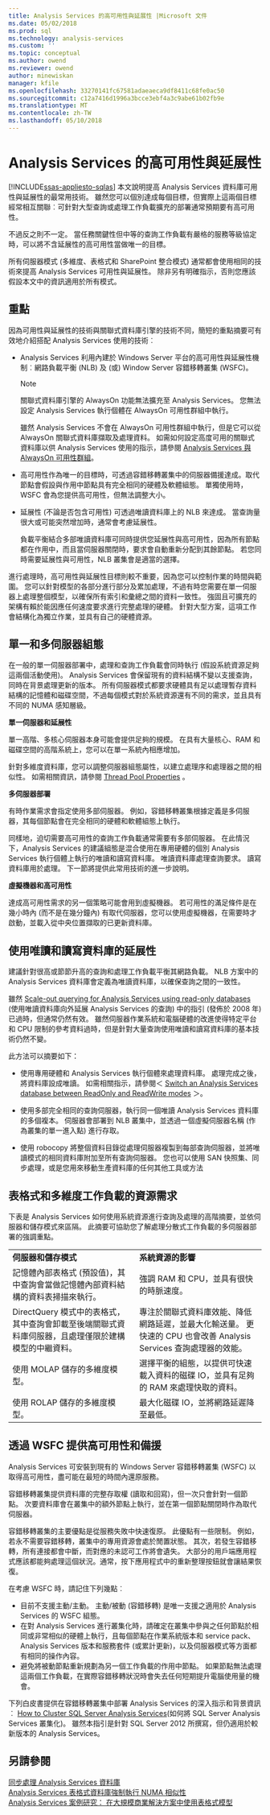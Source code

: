 ```yaml
---
title: Analysis Services 的高可用性與延展性 |Microsoft 文件
ms.date: 05/02/2018
ms.prod: sql
ms.technology: analysis-services
ms.custom: ''
ms.topic: conceptual
ms.author: owend
ms.reviewer: owend
author: minewiskan
manager: kfile
ms.openlocfilehash: 33270141fc67581adaeaeca9df8411c68fe0ac50
ms.sourcegitcommit: c12a7416d1996a3bcce3ebf4a3c9abe61b02fb9e
ms.translationtype: MT
ms.contentlocale: zh-TW
ms.lasthandoff: 05/10/2018
---
```

# <a name="high-availability-and-scalability-in-analysis-services"></a>Analysis Services 的高可用性與延展性
[!INCLUDE[ssas-appliesto-sqlas](../../includes/ssas-appliesto-sqlas.md)]
  本文說明提高 Analysis Services 資料庫可用性與延展性的最常用技術。 雖然您可以個別達成每個目標，但實際上這兩個目標經常相互關聯︰可針對大型查詢或處理工作負載擴充的部署通常預期要有高可用性。  
  
 不過反之則不一定。 當任務關鍵性但中等的查詢工作負載有嚴格的服務等級協定時，可以將不含延展性的高可用性當做唯一的目標。  
  
 所有伺服器模式 (多維度、表格式和 SharePoint 整合模式) 通常都會使用相同的技術來提高 Analysis Services 可用性與延展性。 除非另有明確指示，否則您應該假設本文中的資訊適用於所有模式。  
  
## <a name="key-points"></a>重點  
 因為可用性與延展性的技術與關聯式資料庫引擎的技術不同，簡短的重點摘要可有效地介紹搭配 Analysis Services 使用的技術︰  
  
-   Analysis Services 利用內建於 Windows Server 平台的高可用性與延展性機制︰網路負載平衡 (NLB) 及 (或) Window Server 容錯移轉叢集 (WSFC)。  
  
    > [!NOTE]  
    >  關聯式資料庫引擎的 AlwaysOn 功能無法擴充至 Analysis Services。  您無法設定 Analysis Services 執行個體在 AlwaysOn 可用性群組中執行。  
    >   
    >  雖然 Analysis Services 不會在 AlwaysOn 可用性群組中執行，但是它可以從 AlwaysOn 關聯式資料庫擷取及處理資料。 如需如何設定高度可用的關聯式資料庫以供 Analysis Services 使用的指示，請參閱 [Analysis Services 與 AlwaysOn 可用性群組](../../database-engine/availability-groups/windows/analysis-services-with-always-on-availability-groups.md)。  
  
-   高可用性作為唯一的目標時，可透過容錯移轉叢集中的伺服器備援達成。取代節點會假設與作用中節點具有完全相同的硬體及軟體組態。  單獨使用時，WSFC 會為您提供高可用性，但無法調整大小。  
  
-   延展性 (不論是否包含可用性) 可透過唯讀資料庫上的 NLB 來達成。  當查詢量很大或可能突然增加時，通常會考慮延展性。  
  
     負載平衡結合多部唯讀資料庫可同時提供您延展性與高可用性，因為所有節點都在作用中，而且當伺服器關閉時，要求會自動重新分配到其餘節點。 若您同時需要延展性與可用性，NLB 叢集會是適當的選擇。  
  
 進行處理時，高可用性與延展性目標則較不重要，因為您可以控制作業的時間與範圍。 您可以針對模型的各部分進行部分及累加處理，不過有時您需要在單一伺服器上處理整個模型，以確保所有索引和彙總之間的資料一致性。 強固且可擴充的架構有賴於能因應任何速度要求進行完整處理的硬體。 針對大型方案，這項工作會結構化為獨立作業，並具有自己的硬體資源。  
  
##  <a name="bkmk_serverconfig"></a> 單一和多伺服器組態  
 在一般的單一伺服器部署中，處理和查詢工作負載會同時執行 (假設系統資源足夠這兩個活動使用)。 Analysis Services 會保留現有的資料結構不變以支援查詢，同時在背景處理更新的版本。 所有伺服器模式都要求硬體具有足以處理暫存資料結構的記憶體和磁碟空間，不過每個模式對於系統資源還有不同的需求，並且具有不同的 NUMA 感知層級。  
  
 **單一伺服器和延展性**  
  
 單一高階、多核心伺服器本身可能會提供足夠的規模。 在具有大量核心、RAM 和磁碟空間的高階系統上，您可以在單一系統內相應增加。  
  
 針對多維度資料庫，您可以調整伺服器組態屬性，以建立處理序和處理器之間的相似性。 如需相關資訊，請參閱 [Thread Pool Properties](../../analysis-services/server-properties/thread-pool-properties.md) 。  
  
 **多伺服器部署**  
  
 有時作業需求會指定使用多部伺服器。 例如，容錯移轉叢集根據定義是多伺服器，其每個節點會在完全相同的硬體和軟體組態上執行。  
  
 同樣地，迫切需要高可用性的查詢工作負載通常需要有多部伺服器。 在此情況下，Analysis Services 的建議組態是混合使用在專用硬體的個別 Analysis Services 執行個體上執行的唯讀和讀寫資料庫。 唯讀資料庫處理查詢要求。 讀寫資料庫用於處理。 下一節將提供此常用技術的進一步說明。  
  
 **虛擬機器和高可用性**  
  
 達成高可用性需求的另一個策略可能會用到虛擬機器。 若可用性的滿足條件是在幾小時內 (而不是在幾分鐘內) 有取代伺服器，您可以使用虛擬機器，在需要時才啟動，並載入從中央位置擷取的已更新資料庫。  
  
## <a name="scalability-using-read-only-and-read-write-databases"></a>使用唯讀和讀寫資料庫的延展性  
 建議針對很高或節節升高的查詢和處理工作負載平衡其網路負載。 NLB 方案中的 Analysis Services 資料庫會定義為唯讀資料庫，以確保查詢之間的一致性。  
  
 雖然 [Scale-out querying for Analysis Services using read-only databases](https://technet.microsoft.com/library/ff795582\(v=sql.100\).aspx) (使用唯讀資料庫向外延展 Analysis Services 的查詢) 中的指引 (發佈於 2008 年) 已過時，但通常仍然有效。 雖然伺服器作業系統和電腦硬體的改進使得特定平台和 CPU 限制的參考資料過時，但是針對大量查詢使用唯讀和讀寫資料庫的基本技術仍然不變。  
  
 此方法可以摘要如下：  
  
-   使用專用硬體和 Analysis Services 執行個體來處理資料庫。 處理完成之後，將資料庫設成唯讀。 如需相關指示，請參閱＜ [Switch an Analysis Services database between ReadOnly and ReadWrite modes](../../analysis-services/multidimensional-models/switch-an-analysis-services-database-between-readonly-and-readwrite-modes.md) ＞。  
  
-   使用多部完全相同的查詢伺服器，執行同一個唯讀 Analysis Services 資料庫的多個複本。 伺服器會部署到 NLB 叢集中，並透過一個虛擬伺服器名稱 (作為叢集的單一進入點) 進行存取。  
  
-   使用 robocopy 將整個資料目錄從處理伺服器複製到每部查詢伺服器，並將唯讀模式的相同資料庫附加至所有查詢伺服器。 您也可以使用 SAN 快照集、同步處理，或是您用來移動生產資料庫的任何其他工具或方法  
  
## <a name="resource-demands-for-tabular-and-multidimensional-workloads"></a>表格式和多維度工作負載的資源需求  
 下表是 Analysis Services 如何使用系統資源進行查詢及處理的高階摘要，並依伺服器和儲存模式來區隔。 此摘要可協助您了解處理分散式工作負載的多伺服器部署的強調重點。  
  
|||  
|-|-|  
|**伺服器和儲存模式**|**系統資源的影響**|  
|記憶體內部表格式 (預設值)，其中查詢會當做記憶體內部資料結構的資料表掃描來執行。|強調 RAM 和 CPU，並具有很快的時脈速度。|  
|DirectQuery 模式中的表格式，其中查詢會卸載至後端關聯式資料庫伺服器，且處理僅限於建構模型的中繼資料。|專注於關聯式資料庫效能、降低網路延遲，並最大化輸送量。 更快速的 CPU 也會改善 Analysis Services 查詢處理器的效能。|  
|使用 MOLAP 儲存的多維度模型。|選擇平衡的組態，以提供可快速載入資料的磁碟 IO，並具有足夠的 RAM 來處理快取的資料。|  
|使用 ROLAP 儲存的多維度模型。|最大化磁碟 IO，並將網路延遲降至最低。|  
  
## <a name="highly-availability-and-redundancy-through-wsfc"></a>透過 WSFC 提供高可用性和備援  
 Analysis Services 可安裝到現有的 Windows Server 容錯移轉叢集 (WSFC) 以取得高可用性，盡可能在最短的時間內還原服務。  
  
 容錯移轉叢集提供資料庫的完整存取權 (讀取和回寫)，但一次只會針對一個節點。 次要資料庫會在叢集中的額外節點上執行，並在第一個節點關閉時作為取代伺服器。  
  
 容錯移轉叢集的主要優點是從服務失敗中快速復原。 此優點有一些限制。 例如，若永不需要容錯移轉，叢集中的專用資源會處於閒置狀態。 其次，若發生容錯移轉，所有連接都會中斷，而對應的未認可工作將會遺失。 大部分的用戶端應用程式應該都能夠處理這個狀況。通常，按下應用程式中的重新整理按鈕就會讓結果恢復。 
 
 在考慮 WSFC 時，請記住下列幾點︰

- 目前不支援主動/主動。 主動/被動 (容錯移轉) 是唯一支援之適用於 Analysis Services 的 WSFC 組態。
- 在對 Analysis Services 進行叢集化時，請確定在叢集中參與之任何節點於相同或非常相似的硬體上執行，且每個節點在作業系統版本和 service pack、Analysis Services 版本和服務套件 (或累計更新)，以及伺服器模式等方面都有相同的操作內容。
- 避免將被動節點重新規劃為另一個工作負載的作用中節點。 如果節點無法處理這兩個工作負載，在實際容錯移轉狀況時會失去任何短期提升電腦使用量的機會。
 
 下列白皮書提供在容錯移轉叢集中部署 Analysis Services 的深入指示和背景資訊︰ [How to Cluster SQL Server Analysis Services](https://msdn.microsoft.com/library/dn736073.aspx)(如何將 SQL Server Analysis Services 叢集化)。 雖然本指引是針對 SQL Server 2012 所撰寫，但仍適用於較新版本的 Analysis Services。  
  
## <a name="see-also"></a>另請參閱  
 [同步處理 Analysis Services 資料庫](../../analysis-services/multidimensional-models/synchronize-analysis-services-databases.md)   
 [Analysis Services 表格式資料庫強制執行 NUMA 相似性](https://blogs.msdn.microsoft.com/sqlcat/2013/11/05/forcing-numa-node-affinity-for-analysis-services-tabular-databases/)   
 [Analysis Services 案例研究： 在大規模商業解決方案中使用表格式模型](https://msdn.microsoft.com/library/dn751533.aspx)  
  
  
